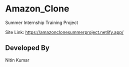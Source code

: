 # Amazon_Clone
Summer Internship Training Project

Site Link: https://amazonclonesummerproject.netlify.app/

## Developed By
Nitin Kumar

